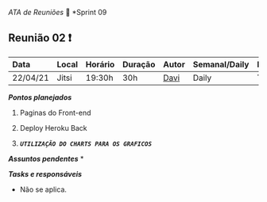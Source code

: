  *ATA de Reuniões* 📝 *Sprint 09 

## Reunião 02 ❗

| Data  | Local | Horário | Duração  | Autor | Semanal/Daily | Participantes |
| :- | :- | :- | :- | :- | :- | :- |
| 22/04/21 | Jitsi | 19:30h | 30h | [Davi](https://github.com/DaviMatheus)| Daily | Todos |

***Pontos planejados***  

1. Paginas do Front-end

2. Deploy Heroku Back

3. _**`UTILIZAÇÃO DO CHARTS PARA OS GRAFICOS`**_


***Assuntos pendentes***
* 

***Tasks e responsáveis***
- Não se aplica.